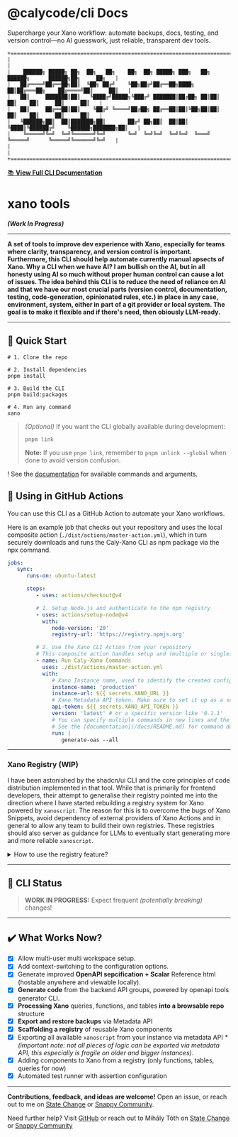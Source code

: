 # @calycode/cli Docs

Supercharge your Xano workflow: automate backups, docs, testing, and version control—no AI guesswork, just reliable, transparent dev tools.

[//]: # 'ASCII art block for docs link'

```
+==================================================================================================+
|                                                                                                  |
|    ██████╗ █████╗ ██╗  ██╗   ██╗    ██╗  ██╗ █████╗ ███╗   ██╗ ██████╗      ██████╗██╗     ██╗   |
|   ██╔════╝██╔══██╗██║  ╚██╗ ██╔╝    ╚██╗██╔╝██╔══██╗████╗  ██║██╔═══██╗    ██╔════╝██║     ██║   |
|   ██║     ███████║██║   ╚████╔╝█████╗╚███╔╝ ███████║██╔██╗ ██║██║   ██║    ██║     ██║     ██║   |
|   ██║     ██╔══██║██║    ╚██╔╝ ╚════╝██╔██╗ ██╔══██║██║╚██╗██║██║   ██║    ██║     ██║     ██║   |
|   ╚██████╗██║  ██║███████╗██║       ██╔╝ ██╗██║  ██║██║ ╚████║╚██████╔╝    ╚██████╗███████╗██║   |
|    ╚═════╝╚═╝  ╚═╝╚══════╝╚═╝       ╚═╝  ╚═╝╚═╝  ╚═╝╚═╝  ╚═══╝ ╚═════╝      ╚═════╝╚══════╝╚═╝   |
|                                                                                                  |
+==================================================================================================+
```

[📚 **View Full CLI Documentation**](https://calycode.com/cli/docs)

# xano tools

**_(Work In Progress)_**

---

**A set of tools to improve dev experience with Xano, especially for teams where clarity, transparency, and version control is important. Furthermore, this CLI should help automate currently manual apsects of Xano. Why a CLI when we have AI? I am bullish on the AI, but in all honesty using AI so much without proper human control can cause a lot of issues. The idea behind this CLI is to reduce the need of reliance on AI and that we have our most crucial parts (version control, documentation, testing, code-generation, opinionated rules, etc.) in place in any case, environment, system, either in part of a git provider or local system. The goal is to make it flexible and if there's need, then obiously LLM-ready.**

---

## 🚀 Quick Start

```
# 1. Clone the repo

# 2. Install dependencies
pnpm install

# 3. Build the CLI
pnpm build:packages

# 4. Run any command
xano
```

> _(Optional)_ If you want the CLI globally available during development:
>   ```
>   pnpm link
>   ```
>  **Note:** If you use `pnpm link`, remember to `pnpm unlink --global` when done to avoid version confusion.

! See the [documentation](/docs/README.md) for available commands and arguments.

## 🤖 Using in GitHub Actions

You can use this CLI as a GitHub Action to automate your Xano workflows.

Here is an example job that checks out your repository and uses the local composite action (`./dist/actions/master-action.yml`), which in turn securely downloads and runs the Caly-Xano CLI as npm package via the npx command.

```yaml
jobs:
   sync:
      runs-on: ubuntu-latest

      steps:
         - uses: actions/checkout@v4

         # 1. Setup Node.js and authenticate to the npm registry
         - uses: actions/setup-node@v4
           with:
              node-version: '20'
              registry-url: 'https://registry.npmjs.org'

         # 2. Use the Xano CLI Action from your repository
         # This composite action handles setup and (multiple or single) command execution by calling the published npm package.
         - name: Run Caly-Xano Commands
           uses: ./dist/actions/master-action.yml
           with:
              # Xano Instance name, used to identify the created configuration during command execution
              instance-name: 'production'
              instance-url: ${{ secrets.XANO_URL }}
              # Xano Metadata API token. Make sure to set it up as a secret
              api-token: ${{ secrets.XANO_API_TOKEN }}
              version: 'latest' # or a specific version like '0.1.1'
              # You can specify multiple commands in new lines and the action will execute them in order.
              # See the [documentation](/docs/README.md) for command docs.
              run: |
                 generate-oas --all
```

---

### Xano Registry **(WIP)**

I have been astonished by the shadcn/ui CLI and the core principles of code distribution implemented in that tool. While that is primarily for frontend developers, their attempt to generalise their registry pointed me into the direction where I have started rebuilding a registry system for Xano powered by `xanoscript`. The reason for this is to overcome the bugs of Xano Snippets, avoid dependency of external providers of Xano Actions and in general to allow any team to build their own registries. These registries should also server as guidance for LLMs to eventually start generating more and more reliable `xanoscript`.

<details>
<summary>How to use the registry feature?</summary>

1. Scaffold the registry or build it manually by obeying the schemas (https://calycode.com/schemas/registry/registry.json).
   ```
   xano registry-scaffold
   ```
2. Serve your registry locally or host it on an object storage (or [advanced] recreate a Xano api that would deliver the required JSON objects on demand --> this could allow you to add auth as well)

   ```
   xano serve-registry
   ```

3. Use the registry and it's content in `xano`
   ```
   xano registry-add --components <coma separated component names> --registry <registry url>
   ```

> **Notes:**
> Currently there is no way of automatically build out the registry from a collection of `xanoscript` files, so this is why
> it is important to always keep the registry/definitions/index.json and the individual definition files in sync.
> Currently there is theoretic support for registry:function and registry:table components, registry:query but registry:snippet is planned.
> With the registry:snippet I aim to have a shot at fixing Xano's Snippets and make it searchable and reusable by also LLMs.

</details>

---

## 🚧 CLI Status

> **WORK IN PROGRESS:**
> Expect frequent _(potentially breaking)_ changes!

---

## ✔️ What Works Now?

-  [x] Allow multi-user multi workspace setup.
-  [x] Add context-switching to the configuration options.
-  [x] Generate improved **OpenAPI sepcification + Scalar** Reference html (hostable anywhere and viewable locally).
-  [x] **Generate code** from the backend API groups, powered by openapi tools generator CLI.
-  [x] **Processing Xano** queries, functions, and tables **into a browsable repo** structure
-  [x] **Export and restore backups** via Metadata API
-  [x] **Scaffolding a registry** of reusable Xano components
-  [x] Exporting all available `xanoscript` from your instance via metadata API _*(important note: not all pieces of logic can be exported via metadata API, this especially is fragile on older and bigger instances)_.
-  [x] Adding components to Xano from a registry (only functions, tables, queries for now)
-  [x] Automated test runner with assertion configuration

---

**Contributions, feedback, and ideas are welcome!** Open an issue, or reach out to me on [State Change](https://statechange.ai/) or [Snappy Community](https://www.skool.com/@mihaly-toth-2040?g=snappy).


Need further help? Visit [GitHub](https://github.com/calycode/xano-tools) or reach out to Mihály Tóth on [State Change](https://statechange.ai/) or [Snappy Community](https://www.skool.com/@mihaly-toth-2040?g=snappy)